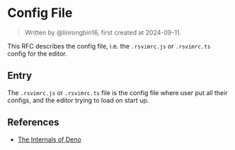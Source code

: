 # Config File

> Written by @linrongbin16, first created at 2024-09-11.

This RFC describes the config file, i.e. the `.rsvimrc.js` or `.rsvimrc.ts` config for the editor.

## Entry

The `.rsvimrc.js` or `.rsvimrc.ts` file is the config file where user put all their configs, and the editor trying to load on start up.

## References

- [The Internals of Deno](https://choubey.gitbook.io/internals-of-deno)

